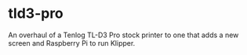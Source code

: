 # tld3-pro
An overhaul of a Tenlog TL-D3 Pro stock printer to one that adds a new screen and Raspberry Pi to run Klipper.
